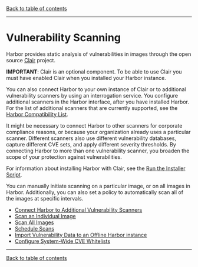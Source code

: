 [Back to table of contents](../../index.md)

----------

# Vulnerability Scanning

Harbor provides static analysis of vulnerabilities in images through the open source [Clair](https://github.com/coreos/clair) project. 

**IMPORTANT**: Clair is an optional component. To be able to use Clair you must have enabled Clair when you installed your Harbor instance. 

You can also connect Harbor to your own instance of Clair or to additional vulnerability scanners by using an interrogation service. You configure additional scanners in the Harbor interface, after you have installed Harbor. For the list of additional scanners that are currently supported, see the [Harbor Compatibility List](../../install_config/harbor_compatibility_list.md#scanner-adapters).

It might be necessary to connect Harbor to other scanners for corporate compliance reasons, or because your organization already uses a particular scanner. Different scanners also use different vulnerability databases, capture different CVE sets, and apply different severity thresholds. By connecting Harbor to more than one vulnerability scanner, you broaden the scope of your protection against vulnerabilities.

For information about installing Harbor with Clair, see the [Run the Installer Script](../../install_config/run_installer_script.md). 

You can manually initiate scanning on a particular image, or on all images in Harbor. Additionally, you can also set a policy to automatically scan all of the images at specific intervals.

- [Connect Harbor to Additional Vulnerability Scanners](pluggable_scanners.md)
- [Scan an Individual Image](scan_individual_image.md)
- [Scan All Images](scan_all_images.md)
- [Schedule Scans](schedule_scans.md)
- [Import Vulnerability Data to an Offline Harbor instance](import_vulnerability_data.md)
- [Configure System-Wide CVE Whitelists](configure_system_whitelist.md)

----------

[Back to table of contents](../../index.md)